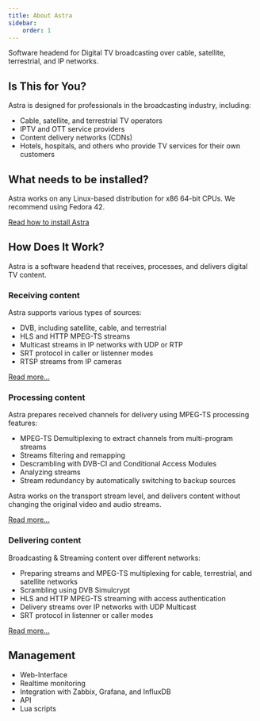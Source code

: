 ```yaml
---
title: About Astra
sidebar:
    order: 1
---
```


Software headend for Digital TV broadcasting over cable, satellite, terrestrial, and IP networks.

## Is This for You?

Astra is designed for professionals in the broadcasting industry, including:

- Cable, satellite, and terrestrial TV operators
- IPTV and OTT service providers
- Content delivery networks (CDNs)
- Hotels, hospitals, and others who provide TV services for their own customers

## What needs to be installed?

Astra works on any Linux-based distribution for x86 64-bit CPUs. We recommend using Fedora 42.

[Read how to install Astra](/en/astra/getting-started/install/)

## How Does It Work?

Astra is a software headend that receives, processes, and delivers digital TV content.

### Receiving content

Astra supports various types of sources:

- DVB, including satellite, cable, and terrestrial
- HLS and HTTP MPEG-TS streams
- Multicast streams in IP networks with UDP or RTP
- SRT protocol in caller or listenner modes
- RTSP streams from IP cameras

[Read more...](/en/astra/receiving/intro/)

### Processing content

Astra prepares received channels for delivery using MPEG-TS processing features:

- MPEG-TS Demultiplexing to extract channels from multi-program streams
- Streams filtering and remapping
- Descrambling with DVB-CI and Conditional Access Modules
- Analyzing streams
- Stream redundancy by automatically switching to backup sources

Astra works on the transport stream level, and delivers content without changing the original video and audio streams.

[Read more...](/en/astra/processing/demux/)

### Delivering content

Broadcasting & Streaming content over different networks:

- Preparing streams and MPEG-TS multiplexing for cable, terrestrial, and satellite networks
- Scrambling using DVB Simulcrypt
- HLS and HTTP MPEG-TS streaming with access authentication
- Delivery streams over IP networks with UDP Multicast
- SRT protocol in listenner or caller modes

[Read more...](/en/astra/delivery/mpts-settings/)

## Management

- Web-Interface
- Realtime monitoring
- Integration with Zabbix, Grafana, and InfluxDB
- API
- Lua scripts
